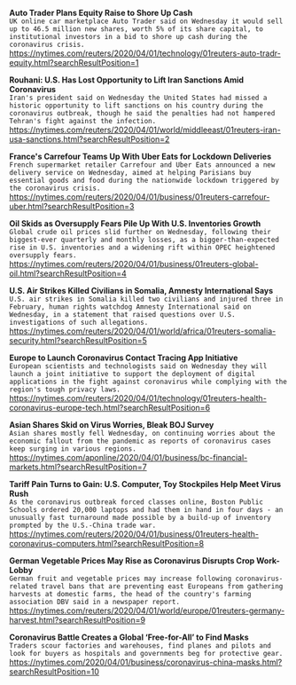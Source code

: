 **Auto Trader Plans Equity Raise to Shore Up Cash**\
`UK online car marketplace Auto Trader said on Wednesday it would sell up to 46.5 million new shares, worth 5% of its share capital, to institutional investors in a bid to shore up cash during the coronavirus crisis.`\
https://nytimes.com/reuters/2020/04/01/technology/01reuters-auto-tradr-equity.html?searchResultPosition=1

**Rouhani: U.S. Has Lost Opportunity to Lift Iran Sanctions Amid Coronavirus**\
`Iran's president said on Wednesday the United States had missed a historic opportunity to lift sanctions on his country during the coronavirus outbreak, though he said the penalties had not hampered Tehran's fight against the infection. `\
https://nytimes.com/reuters/2020/04/01/world/middleeast/01reuters-iran-usa-sanctions.html?searchResultPosition=2

**France's Carrefour Teams Up With Uber Eats for Lockdown Deliveries**\
`French supermarket retailer Carrefour and Uber Eats announced a new delivery service on Wednesday, aimed at helping Parisians buy essential goods and food during the nationwide lockdown triggered by the coronavirus crisis.`\
https://nytimes.com/reuters/2020/04/01/business/01reuters-carrefour-uber.html?searchResultPosition=3

**Oil Skids as Oversupply Fears Pile Up With U.S. Inventories Growth**\
`Global crude oil prices slid further on Wednesday, following their biggest-ever quarterly and monthly losses, as a bigger-than-expected rise in U.S. inventories and a widening rift within OPEC heightened oversupply fears.`\
https://nytimes.com/reuters/2020/04/01/business/01reuters-global-oil.html?searchResultPosition=4

**U.S. Air Strikes Killed Civilians in Somalia, Amnesty International Says**\
`U.S. air strikes in Somalia killed two civilians and injured three in February, human rights watchdog Amnesty International said on Wednesday, in a statement that raised questions over U.S. investigations of such allegations. `\
https://nytimes.com/reuters/2020/04/01/world/africa/01reuters-somalia-security.html?searchResultPosition=5

**Europe to Launch Coronavirus Contact Tracing App Initiative**\
`European scientists and technologists said on Wednesday they will launch a joint initiative to support the deployment of digital applications in the fight against coronavirus while complying with the region's tough privacy laws.`\
https://nytimes.com/reuters/2020/04/01/technology/01reuters-health-coronavirus-europe-tech.html?searchResultPosition=6

**Asian Shares Skid on Virus Worries, Bleak BOJ Survey**\
`Asian shares mostly fell Wednesday, on continuing worries about the economic fallout from the pandemic as reports of coronavirus cases keep surging in various regions. `\
https://nytimes.com/aponline/2020/04/01/business/bc-financial-markets.html?searchResultPosition=7

**Tariff Pain Turns to Gain: U.S. Computer, Toy Stockpiles Help Meet Virus Rush**\
`As the coronavirus outbreak forced classes online, Boston Public Schools ordered 20,000 laptops and had them in hand in four days - an unusually fast turnaround made possible by a build-up of inventory prompted by the U.S.-China trade war.`\
https://nytimes.com/reuters/2020/04/01/business/01reuters-health-coronavirus-computers.html?searchResultPosition=8

**German Vegetable Prices May Rise as Coronavirus Disrupts Crop Work-Lobby**\
`German fruit and vegetable prices may increase following coronavirus-related travel bans that are preventing east Europeans from gathering harvests at domestic farms, the head of the country's farming association DBV said in a newspaper report.`\
https://nytimes.com/reuters/2020/04/01/world/europe/01reuters-germany-harvest.html?searchResultPosition=9

**Coronavirus Battle Creates a Global ‘Free-for-All’ to Find Masks**\
`Traders scour factories and warehouses, find planes and pilots and look for buyers as hospitals and governments beg for protective gear.`\
https://nytimes.com/2020/04/01/business/coronavirus-china-masks.html?searchResultPosition=10

